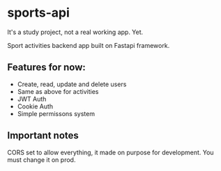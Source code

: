 # sports-api

It's a study project, not a real working app. Yet.

Sport activities backend app built on Fastapi framework.

## Features for now:
* Create, read, update and delete users
* Same as above for activities
* JWT Auth
* Cookie Auth
* Simple permissons system

## Important notes
CORS set to allow everything, it made on purpose for development. You must change it on prod.
